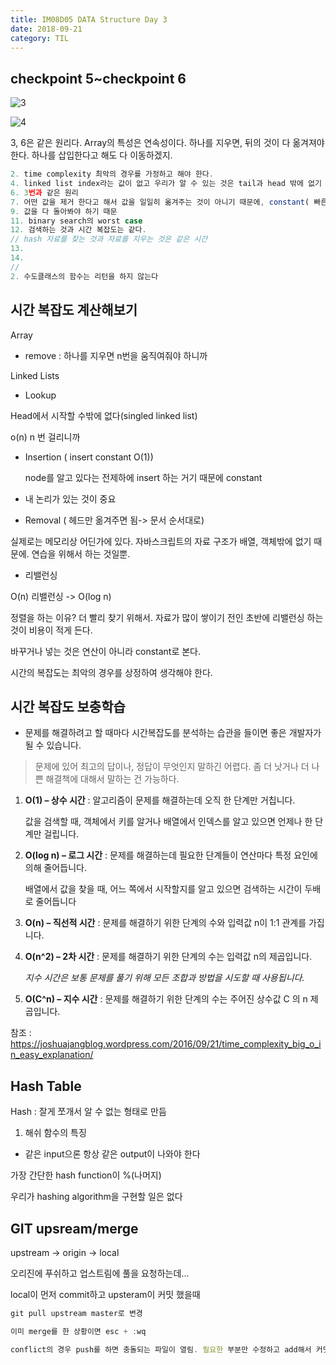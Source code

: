 ```yaml
---
title: IM08D05 DATA Structure Day 3
date: 2018-09-21
category: TIL
---
```


## checkpoint 5~checkpoint 6

![3](https://ws4.sinaimg.cn/large/006tNbRwgy1fvloh4ncf4j30hb0auq3p.jpg)

![4](https://ws1.sinaimg.cn/large/006tNbRwgy1fvloh4bvxdj30hj0atmxw.jpg)

3, 6은 같은 원리다. Array의 특성은 연속성이다. 하나를 지우면, 뒤의 것이 다 옮겨져야 한다. 하나를 삽입한다고 해도 다 이동하겠지.

```javascript
2. time complexity 최악의 경우를 가정하고 해야 한다.
4. linked list index라는 값이 없고 우리가 알 수 있는 것은 tail과 head 밖에 없기 때문에 Linear
6. 3번과 같은 원리
7. 어떤 값을 제거 한다고 해서 값을 일일히 옮겨주는 것이 아니기 때문에, constant( 빠른 계산들은 constant 라고 보면 된다.)
9. 값을 다 돌아봐야 하기 때문
11. binary search의 worst case
12. 검색하는 것과 시간 복잡도는 같다.
// hash 자료를 찾는 것과 자료를 지우는 것은 같은 시간
13.
14.
//
2. 수도클래스의 함수는 리턴을 하지 않는다
```

## 시간 복잡도 계산해보기

Array

- remove : 하나를 지우면 n번을 움직여줘야 하니까

Linked Lists

- Lookup

Head에서 시작할 수밖에 없다(singled linked list)

o(n) n 번 걸리니까

- Insertion ( insert constant O(1))

  node를 알고 있다는 전제하에 insert 하는 거기 때문에 constant

- 내 논리가 있는 것이 중요
- Removal ( 헤드만 옮겨주면 됨-> 문서 순서대로)

실제로는 메모리상 어딘가에 있다. 자바스크립트의 자료 구조가 배열, 객체밖에 없기 때문에. 연습을 위해서 하는 것일뿐.

- 리밸런싱

O(n) 리밸런싱 -> O(log n)

정렬을 하는 이유? 더 빨리 찾기 위해서. 자료가 많이 쌓이기 전인 초반에 리밸런싱 하는 것이 비용이 적게 든다.

바꾸거나 넣는 것은 연산이 아니라 constant로 본다.

시간의 복잡도는 최악의 경우를 상정하여 생각해야 한다.

## 시간 복잡도 보충학습

- 문제를 해결하려고 할 때마다 시간복잡도를 분석하는 습관을 들이면 좋은 개발자가 될 수 있습니다.

> 문제에 있어 최고의 답이나, 정답이 무엇인지 말하긴 어렵다. 좀 더 낫거나 더 나쁜 해결책에 대해서 말하는 건 가능하다.

1. **O(1) – 상수 시간** : 알고리즘이 문제를 해결하는데 오직 한 단계만 거칩니다.

   값을 검색할 때, 객체에서 키를 알거나 배열에서 인덱스를 알고 있으면 언제나 한 단계만 걸립니다.

2. **O(log n) – 로그 시간** : 문제를 해결하는데 필요한 단계들이 연산마다 특정 요인에 의해 줄어듭니다.

   배열에서 값을 찾을 때, 어느 쪽에서 시작할지를 알고 있으면 검색하는 시간이 두배로 줄어듭니다

3. **O(n) – 직선적 시간** : 문제를 해결하기 위한 단계의 수와 입력값 n이 1:1 관계를 가집니다.

4. **O(n^2) – 2차 시간** : 문제를 해결하기 위한 단계의 수는 입력값 n의 제곱입니다.

   _지수 시간은 보통 문제를 풀기 위해 모든 조합과 방법을 시도할 때 사용됩니다._

5. **O(C^n) – 지수 시간** : 문제를 해결하기 위한 단계의 수는 주어진 상수값 C 의 n 제곱입니다.

참조 : https://joshuajangblog.wordpress.com/2016/09/21/time_complexity_big_o_in_easy_explanation/

## Hash Table

Hash : 잘게 쪼개서 알 수 없는 형태로 만듬

1. 해쉬 함수의 특징

- 같은 input으론 항상 같은 output이 나와야 한다

가장 간단한 hash function이 %(나머지)

우리가 hashing algorithm을 구현할 일은 없다

## GIT upsream/merge

upstream -> origin -> local

오리진에 푸쉬하고 업스트림에 풀을 요청하는데...

local이 먼저 commit하고 upsteram이 커밋 했을때

```javascript
git pull upstream master로 변경

이미 merge를 한 상황이면 esc + :wq

conflict의 경우 push를 하면 충돌되는 파일이 열림. 필요한 부분만 수정하고 add해서 커밋하면 됨.

```
